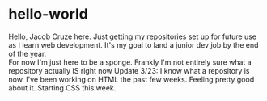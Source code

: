 # hello-world
Hello, Jacob Cruze here.  Just getting my repositories set up for future use as I learn web development.
It's my goal to land a junior dev job by the end of the year.  
For now I'm just here to be a sponge.  Frankly I'm not entirely sure what a repository actually IS right now
Update 3/23: I know what a repository is now.  I've been working on HTML the past few weeks.  Feeling pretty good about it.  Starting CSS this week.
